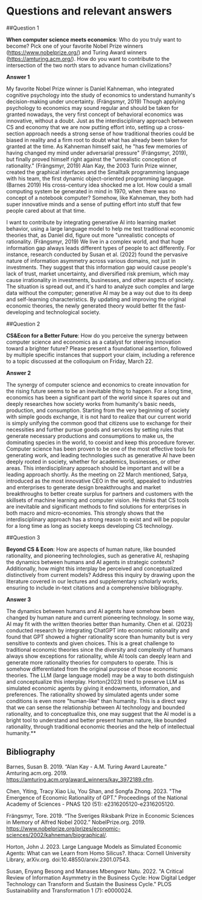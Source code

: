 # Questions and relevant answers

##Question 1

**When computer science meets economics**: Who do you truly want to become? Pick one of your favorite Nobel Prize winners (https://www.nobelprize.org/) and Turing Award winners (https://amturing.acm.org/). How do you want to contribute to the intersection of the two north stars to advance human civilizations? 

**Answer 1**

My favorite Nobel Prize winner is Daniel Kahneman, who integrated cognitive psychology into the study of economics to understand humanity's decision-making under uncertainty. (Frängsmyr, 2019) Though applying psychology to economics may sound regular and should be taken for granted nowadays, the very first concept of behavioral economics was innovative, without a doubt. Just as the interdisciplinary approach between CS and economy that we are now putting effort into, setting up a cross-section approach needs a strong sense of how traditional theories could be biased in reality and a firm root to doubt what has already been taken for granted at the time. As Kahneman himself said, he "has few memories of having changed my mind under adversarial pressure" (Frängsmyr, 2019), but finally proved himself right against the "unrealistic conception of rationality." (Frängsmyr, 2019) Alan Kay, the 2003 Turin Prize winner, created the graphical interfaces and the Smalltalk programming language with his team, the first dynamic object-oriented programming language. (Barnes 2019) His cross-century idea shocked me a lot. How could a small computing system be generated in mind in 1970, when there was no concept of a notebook computer? Somehow, like Kahneman, they both had super innovative minds and a sense of putting effort into stuff that few people cared about at that time. 
    
I want to contribute by integrating generative AI into learning market behavior, using a large language model to help me test traditional economic theories that, as Daniel did, figure out more "unrealistic concepts of rationality. (Frängsmyr, 2019) We live in a complex world, and that huge information gap always leads different types of people to act differently. For instance, research conducted by Susan et al. (2022) found the pervasive nature of information asymmetry across various domains, not just in investments. They suggest that this information gap would cause people's lack of trust, market uncertainty, and diversified risk premium, which may cause irrationality in investments, businesses, and other aspects of society. The situation is spread out, and it's hard to analyze such complex and large data without the computer; generative AI may be a way out due to its deep and self-learning characteristics. By updating and improving the original economic theories, the newly generated theory would better fit the fast-developing and technological society.

##Question 2

**CS&Econ for a Better Future**: How do you perceive the synergy between computer science and economics as a catalyst for steering innovation toward a brighter future? Please present a foundational assertion, followed by multiple specific instances that support your claim, including a reference to a topic discussed at the colloquium on Friday, March 22.

**Answer 2**

The synergy of computer science and economics to create innovation for the rising future seems to be an inevitable thing to happen. For a long time, economics has been a significant part of the world since it spares out and deeply researches how society works from humanity's basic needs, production, and consumption. Starting from the very beginning of society with simple goods exchange, it is not hard to realize that our current world is simply unifying the common good that citizens use to exchange for their necessities and further pursue goods and services by setting rules that generate necessary productions and consumptions to make us, the dominating species in the world, to coexist and keep this procedure forever. Computer science has been proven to be one of the most effective tools for generating work, and leading technologies such as generative AI have been deeply rooted in society, whether for academics, businesses, or other areas. This interdisciplinary approach should be important and will be a leading approach shortly. As the meeting on 22 March mentioned, Satya, introduced as the most innovative CEO in the world, appealed to industries and enterprises to generate design breakthroughs and market breakthroughs to better create surplus for partners and customers with the skillsets of machine learning and computer vision. He thinks that CS tools are inevitable and significant methods to find solutions for enterprises in both macro and micro-economies. This strongly shows that the interdisciplinary approach has a strong reason to exist and will be popular for a long time as long as society keeps developing CS technology. 

##Question 3

**Beyond CS & Econ**: How are aspects of human nature, like bounded rationality, and pioneering technologies, such as generative AI, reshaping the dynamics between humans and AI agents in strategic contexts? Additionally, how might this interplay be perceived and conceptualized distinctively from current models? Address this inquiry by drawing upon the literature covered in our lectures and supplementary scholarly works, ensuring to include in-text citations and a comprehensive bibliography.

**Answer 3**

The dynamics between humans and AI agents have somehow been changed by human nature and current pioneering technology. In some way, AI may fit with the written theories better than humanity. Chen et al. (2023) conducted research by integrating ChatGPT into economic rationality and found that GPT showed a higher rationality score than humanity but is very sensitive to contexts and given choices. This is a great challenge to traditional economic theories since the diversity and complexity of humans always show exceptions for rationality, while AI tools can deeply learn and generate more rationality theories for computers to operate. This is somehow differentiated from the original purpose of those economic theories. The LLM (large language model) may be a way to both distinguish and conceptualize this interplay. Horton(2023) tried to preserve LLM as simulated economic agents by giving it endowments, information, and preferences. The rationality showed by simulated agents under some conditions is even more "human-like" than humanity. This is a direct way that we can sense the relationship between AI technology and bounded rationality, and to conceptualize this, one may suggest that the AI model is a bright tool to understand and better present human nature, like bounded rationality, through traditional economic theories and the help of intellectual humanity.**

## Bibliography

Barnes, Susan B. 2019. “Alan Kay - A.M. Turing Award Laureate.” Amturing.acm.org. 2019. https://amturing.acm.org/award_winners/kay_3972189.cfm.

Chen, Yiting, Tracy Xiao Liu, You Shan, and Songfa Zhong. 2023. "The Emergence of Economic Rationality of GPT." Proceedings of the National Academy of Sciences - PNAS 120 (51): e2316205120-e2316205120.

Frängsmyr, Tore. 2019. “The Sveriges Riksbank Prize in Economic Sciences in Memory of Alfred Nobel 2002.” NobelPrize.org. 2019. https://www.nobelprize.org/prizes/economic-sciences/2002/kahneman/biographical/.

Horton, John J. 2023. Large Language Models as Simulated Economic Agents: What can we Learn from Homo Silicus?. Ithaca: Cornell University Library, arXiv.org. doi:10.48550/arxiv.2301.07543.

Susan, Enyang Besong and Manases Mbengwor Natu. 2022. "A Critical Review of Information Asymmetry in the Business Cycle: How Digital Ledger Technology can Transform and Sustain the Business Cycle." PLOS Sustainability and Transformation 1 (7): e0000024.

